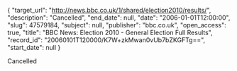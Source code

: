 {
  "target_url": "http://news.bbc.co.uk/1/shared/election2010/results/", 
  "description": "Cancelled", 
  "end_date": null, 
  "date": "2006-01-01T12:00:00", 
  "slug": 47579184, 
  "subject": null, 
  "publisher": "bbc.co.uk", 
  "open_access": true, 
  "title": "BBC News: Election 2010 - General Election Full Results", 
  "record_id": "20060101T120000/K7W+zkMwan0vUb7bZKGFTg==", 
  "start_date": null
}

Cancelled